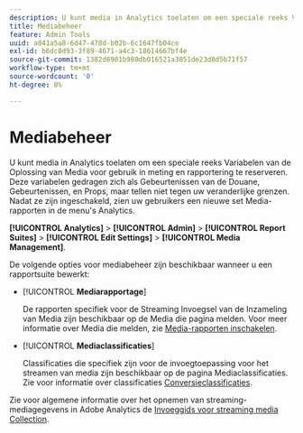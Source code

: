 ```yaml
---
description: U kunt media in Analytics toelaten om een speciale reeks Variabelen van de Oplossing van Media voor gebruik in meting en rapportering te reserveren.
title: Mediabeheer
feature: Admin Tools
uuid: a841a5a8-6d47-478d-b02b-6c1647fb04ce
exl-id: b6dc8d93-3f89-4671-a4c3-18614667bf4e
source-git-commit: 1382d8901b980db016521a3051de23d8d5b71f57
workflow-type: tm+mt
source-wordcount: '0'
ht-degree: 0%

---
```


# Mediabeheer

U kunt media in Analytics toelaten om een speciale reeks Variabelen van de Oplossing van Media voor gebruik in meting en rapportering te reserveren. Deze variabelen gedragen zich als Gebeurtenissen van de Douane, Gebeurtenissen, en Props, maar tellen niet tegen uw veranderlijke grenzen. Nadat ze zijn ingeschakeld, zien uw gebruikers een nieuwe set Media-rapporten in de menu&#39;s Analytics.

**[!UICONTROL Analytics]** > **[!UICONTROL Admin]** > **[!UICONTROL Report Suites]** > **[!UICONTROL Edit Settings]** > **[!UICONTROL Media Management]**.

De volgende opties voor mediabeheer zijn beschikbaar wanneer u een rapportsuite bewerkt:

* [!UICONTROL **Mediarapportage**]

  De rapporten specifiek voor de Streaming Invoegsel van de Inzameling van Media zijn beschikbaar op de Media die pagina melden. Voor meer informatie over Media die melden, zie [Media-rapporten inschakelen](https://experienceleague.adobe.com/docs/media-analytics/using/media-reports/media-reports-enable.html).

* [!UICONTROL **Mediaclassificaties**]

  Classificaties die specifiek zijn voor de invoegtoepassing voor het streamen van media zijn beschikbaar op de pagina Mediaclassificaties. Zie voor informatie over classificaties [Conversieclassificaties](/help/admin/admin/c-manage-report-suites/c-edit-report-suites/conversion-var-admin/conversion-classifications.md).

Zie voor algemene informatie over het opnemen van streaming-mediagegevens in Adobe Analytics de [Invoeggids voor streaming media Collection](https://experienceleague.adobe.com/docs/media-analytics/using/media-overview.html).
